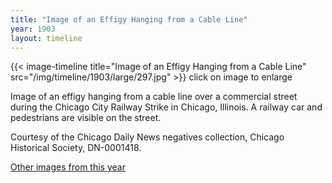 ```yaml
---
title: "Image of an Effigy Hanging from a Cable Line"
year: 1903
layout: timeline
---
```


{{< image-timeline title="Image of an Effigy Hanging from a Cable Line" src="/img/timeline/1903/large/297.jpg" >}}
click on image to enlarge

Image of an effigy hanging from a cable line over a commercial street during the Chicago City Railway Strike in Chicago, Illinois. A railway car and pedestrians are visible on the street. 

Courtesy of the Chicago Daily News negatives collection, Chicago Historical Society, DN-0001418.  

[Other images from this year](/historical/timeline/1903)